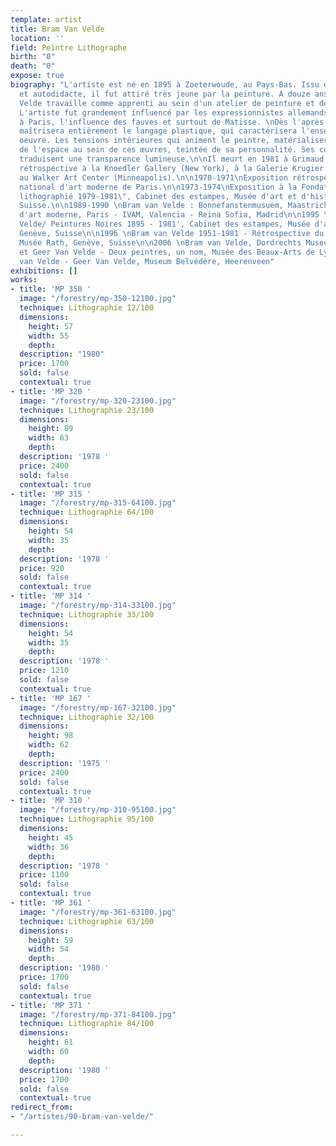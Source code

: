 ```yaml
---
template: artist
title: Bram Van Velde
location: ''
field: Peintre Lithographe
birth: "0"
death: "0"
expose: true
biography: "L'artiste est né en 1895 à Zoeterwoude, au Pays-Bas. Issu de famille pauvre
  et autodidacte, il fut attiré très jeune par la peinture. A douze ans, Bram Van
  Velde travaille comme apprenti au sein d'un atelier de peinture et de décoration.
  L'artiste fut grandement influencé par les expressionnistes allemands, et recevra,
  à Paris, l'influence des fauves et surtout de Matisse. \nDès l'après guerre, l'artiste
  maîtrisera entièrement le langage plastique, qui caractérisera l'ensemble de son
  oeuvre. Les tensions intérieures qui animent le peintre, matérialiseront sa conception
  de l'espace au sein de ces œuvres, teintée de sa personnalité. Ses compositions
  traduisent une transparence lumineuse.\n\nIl meurt en 1981 à Grimaud.\n\n962-1964\nExposition
  rétrospective à la Knoedler Gallery (New York), à la Galerie Krugier (Genève) et
  au Walker Art Center (Minneapolis).\n\n1970-1971\nExposition rétrospective au Musée
  national d'art moderne de Paris.\n\n1973-1974\nExposition à la Fondation Maeght.\n\n1984\n\"Oeuvre
  lithographié 1979-1981\", Cabinet des estampes, Musée d'art et d'histoire, Genève,
  Suisse.\n\n1989-1990 \nBram van Velde : Bonnefanstenmusuem, Maastricht - Musée national
  d'art moderne, Paris - IVAM, Valencia - Reina Sofia, Madrid\n\n1995 \n'Bram van
  Velde/ Peintures Noires 1895 - 1981', Cabinet des estampes, Musée d'art et d'histoire,
  Genève, Suisse\n\n1996 \nBram van Velde 1951-1981 - Rétrospective du centenaire,
  Musée Rath, Genève, Suisse\n\n2006 \nBram van Velde, Dordrechts Museum, Dordrecht\n\n2010\nBram
  et Geer Van Velde - Deux peintres, un nom, Musée des Beaux-Arts de Lyon, Lyon\n\n2011\nBram
  van Velde - Geer Van Velde, Museum Belvédère, Heerenveen"
exhibitions: []
works:
- title: 'MP 350 '
  image: "/forestry/mp-350-12100.jpg"
  technique: Lithographie 12/100
  dimensions:
    height: 57
    width: 55
    depth: 
  description: "1980"
  price: 1700
  sold: false
  contextual: true
- title: 'MP 320 '
  image: "/forestry/mp-320-23100.jpg"
  technique: Lithographie 23/100
  dimensions:
    height: 89
    width: 63
    depth: 
  description: '1978 '
  price: 2400
  sold: false
  contextual: true
- title: 'MP 315 '
  image: "/forestry/mp-315-64100.jpg"
  technique: Lithographie 64/100
  dimensions:
    height: 54
    width: 35
    depth: 
  description: '1978 '
  price: 920
  sold: false
  contextual: true
- title: 'MP 314 '
  image: "/forestry/mp-314-33100.jpg"
  technique: Lithographie 33/100
  dimensions:
    height: 54
    width: 35
    depth: 
  description: '1978 '
  price: 1210
  sold: false
  contextual: true
- title: 'MP 167 '
  image: "/forestry/mp-167-32100.jpg"
  technique: Lithographie 32/100
  dimensions:
    height: 98
    width: 62
    depth: 
  description: '1975 '
  price: 2400
  sold: false
  contextual: true
- title: 'MP 310 '
  image: "/forestry/mp-310-95100.jpg"
  technique: Lithographie 95/100
  dimensions:
    height: 45
    width: 36
    depth: 
  description: '1978 '
  price: 1100
  sold: false
  contextual: true
- title: 'MP 361 '
  image: "/forestry/mp-361-63100.jpg"
  technique: Lithographie 63/100
  dimensions:
    height: 59
    width: 54
    depth: 
  description: '1980 '
  price: 1700
  sold: false
  contextual: true
- title: 'MP 371 '
  image: "/forestry/mp-371-84100.jpg"
  technique: Lithographie 84/100
  dimensions:
    height: 61
    width: 60
    depth: 
  description: '1980 '
  price: 1700
  sold: false
  contextual: true
redirect_from:
- "/artistes/90-bram-van-velde/"

---
```

